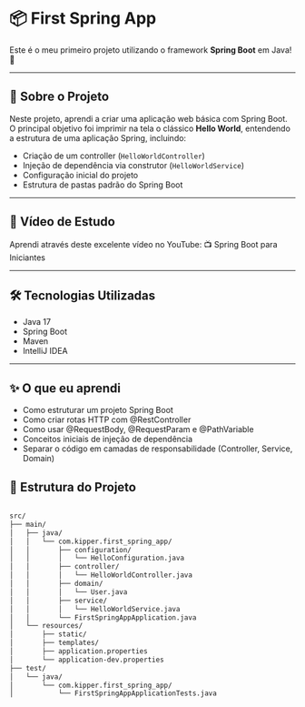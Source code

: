 # 📦 First Spring App

Este é o meu primeiro projeto utilizando o framework **Spring Boot** em Java! 🚀

---

## 👋 Sobre o Projeto

Neste projeto, aprendi a criar uma aplicação web básica com Spring Boot.  
O principal objetivo foi imprimir na tela o clássico **Hello World**, entendendo a estrutura de uma aplicação Spring, incluindo:

- Criação de um controller (`HelloWorldController`)
- Injeção de dependência via construtor (`HelloWorldService`)
- Configuração inicial do projeto
- Estrutura de pastas padrão do Spring Boot

---



## 🎥 Vídeo de Estudo
Aprendi através deste excelente vídeo no YouTube:
📺 Spring Boot para Iniciantes

---

## 🛠️ Tecnologias Utilizadas

- Java 17
- Spring Boot
- Maven
- IntelliJ IDEA

---

## ✨ O que eu aprendi

- Como estruturar um projeto Spring Boot
- Como criar rotas HTTP com @RestController
- Como usar @RequestBody, @RequestParam e @PathVariable
- Conceitos iniciais de injeção de dependência
- Separar o código em camadas de responsabilidade (Controller, Service, Domain)

## 📁 Estrutura do Projeto
```bash

src/
├── main/
│   ├── java/
│   │   └── com.kipper.first_spring_app/
│   │       ├── configuration/
│   │       │   └── HelloConfiguration.java
│   │       ├── controller/
│   │       │   └── HelloWorldController.java
│   │       ├── domain/
│   │       │   └── User.java
│   │       ├── service/
│   │       │   └── HelloWorldService.java
│   │       └── FirstSpringAppApplication.java
│   └── resources/
│       ├── static/
│       ├── templates/
│       ├── application.properties
│       └── application-dev.properties
├── test/
│   └── java/
│       └── com.kipper.first_spring_app/
│           └── FirstSpringAppApplicationTests.java


